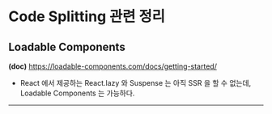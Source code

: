 # Code Splitting 관련 정리

## Loadable Components

**(doc)** https://loadable-components.com/docs/getting-started/

- React 에서 제공하는 React.lazy 와 Suspense 는 아직 SSR 을 할 수 없는데, Loadable Components 는 가능하다.

---
